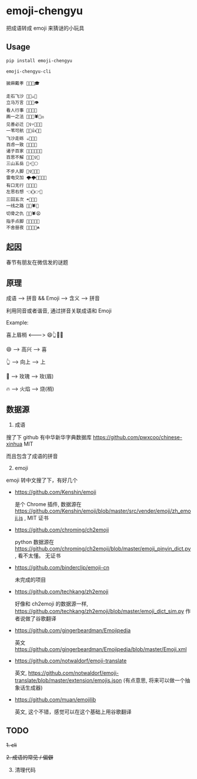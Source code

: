 # emoji-chengyu

把成语转成 emoji 来猜谜的小玩具

## Usage

```bash
pip install emoji-chengyu
```

```bash
emoji-chengyu-cli
```

```
披麻戴孝 🍺🦄🦘🎓
```

```
走石飞沙 🏃🦁☕👙
立马万言 🌰🦄🎃👁
看人行事 👀👤🏃👀
画一之法 👨‍🎨👕🕷👨‍⚖️
见善必迁 👷‍♀️⚡👨‍🎓🤑
一苇可航 🥼🍤👍👩‍🚀
飞沙走砾 ☕👙🏃🌰
百虑一致 🥬🌿🧥🧠
诸子百家 🐷🍆🥬👩‍👩‍👦
百思不解 🥬🤔🚶‍♀️🥨
三山五岳 🌂⚡🕺🌕
不步人脚 🚶‍♀️🚶👤🦶
雷电交加 🌩🌩🥂👩‍👩‍👦
有口无行 🙏💄🤷🏃
左思右想 👈🤔👉🤔
三回五次 ☂💫🦜🦔
一线之路 👕🧵🕷🦌
切骨之仇 🍆💀🕷😫
指手点脚 💅🤚👩‍💻🦶
不舍昼夜 🚶🤑👨‍🚀☘
```


## 起因

春节有朋友在微信发的谜题

## 原理

成语 --> 拼音 && Emoji --> 含义 --> 拼音

利用同音或者谐音, 通过拼音关联成语和 Emoji

Example:

喜上眉梢 <---> 😄👆🌹🔥

😄 --> 高兴 --> 喜

👆 --> 向上 --> 上

🌹 --> 玫瑰 --> 玫(眉)

🔥 --> 火焰 --> 烧(梢)



## 数据源

1. 成语

搜了下 github 有中华新华字典数据库 https://github.com/pwxcoo/chinese-xinhua MIT

而且包含了成语的拼音

2. emoji

emoji 转中文搜了下，有好几个

- https://github.com/Kenshin/emoji

    是个 Chrome 插件, 数据源在 https://github.com/Kenshin/emoji/blob/master/src/vender/emoji/zh_emoji.js , MIT 证书

- https://github.com/chroming/ch2emoji

    python 数据源在 https://github.com/chroming/ch2emoji/blob/master/emoji_pinyin_dict.py , 看不太懂。 无证书

- https://github.com/binderclip/emoji-cn

    未完成的项目

- https://github.com/techkang/zh2emoji

    好像和 ch2emoji 的数据源一样, https://github.com/techkang/zh2emoji/blob/master/emoji_dict_sim.py 作者说做了谷歌翻译

- https://github.com/gingerbeardman/Emojipedia

    英文 https://github.com/gingerbeardman/Emojipedia/blob/master/Emoji.xml

- https://github.com/notwaldorf/emoji-translate

    英文, https://github.com/notwaldorf/emoji-translate/blob/master/extension/emojis.json (有点意思, 将来可以做一个抽象话生成器)

- https://github.com/muan/emojilib

    英文, 这个不错，感觉可以在这个基础上用谷歌翻译


## TODO

<s>1. cli </s>

<s>2. 成语的常见 / 偏僻</s>

3. 清理代码

